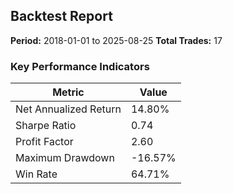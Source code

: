 
## Backtest Report

**Period:** 2018-01-01 to 2025-08-25
**Total Trades:** 17

### Key Performance Indicators
| Metric | Value |
| --- | --- |
| Net Annualized Return | 14.80% |
| Sharpe Ratio | 0.74 |
| Profit Factor | 2.60 |
| Maximum Drawdown | -16.57% |
| Win Rate | 64.71% |

